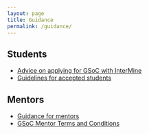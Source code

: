 ```yaml
---
layout: page
title: Guidance
permalink: /guidance/
---
```


## Students
- [Advice on applying for GSoC with InterMine](students-applying)
- [Guidelines for accepted students](students-accepted)

## Mentors
- [Guidance for mentors](mentors)
- [GSoC Mentor Terms and Conditions](mentor-terms-and-conditions.md)
